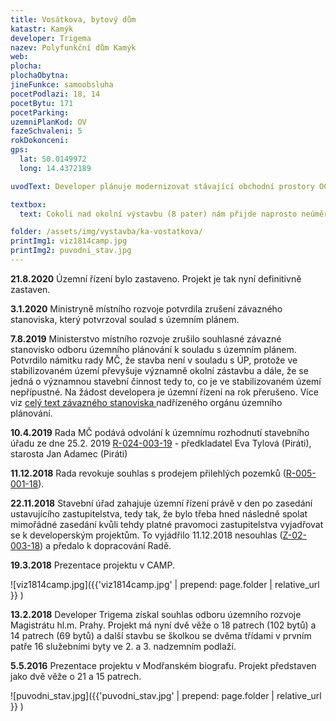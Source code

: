 ```yaml
---
title: Vosátkova, bytový dům
katastr: Kamýk
developer: Trigema
nazev: Polyfunkční dům Kamýk
web:
plocha:
plochaObytna:
jineFunkce: samoobsluha
pocetPodlazi: 18, 14
pocetBytu: 171
pocetParking:
uzemniPlanKod: OV
fazeSchvaleni: 5
rokDokonceni:
gps:
  lat: 50.0149972
  long: 14.4372189

uvodText: Developer plánuje modernizovat stávající obchodní prostory OC Kamýk se samoobsluhou Billa a přistavit na ně vysoké věže s byty

textbox:
  text: Cokoli nad okolní výstavbu (8 pater) nám přijde naprosto neúměrné. Nový Metropolitní plán na tomto území také počítá s maximálně 8 patry.

folder: /assets/img/vystavba/ka-vostatkova/
printImg1: viz1814camp.jpg
printImg2: puvodni_stav.jpg
---
```


**21.8.2020** Územní řízení bylo zastaveno. Projekt je tak nyní definitivně zastaven.

**3.1.2020** Ministryně místního rozvoje potvrdila zrušení závazného stanoviska, který potvrzoval soulad s územním plánem.

**7.8.2019** Ministerstvo místního rozvoje zrušilo souhlasné závazné stanovisko odboru územního plánování k souladu s územním plánem. Potvrdilo námitku rady MČ, že stavba není v souladu s ÚP, protože ve stabilizovaném území převyšuje významně okolní zástavbu a dále, že se jedná o významnou stavební činnost tedy to, co je ve stabilizovaném území nepřípustné. Na žádost developera je územní řízení na rok přerušeno. 
Více viz [celý text závazného stanoviska ](http://www.individualniplanovani.cz/wp-content/uploads/2017/09/29684_2019_81_2_ZS_Bytový_dům_Kamýk_signed.pdf) nadřízeného orgánu územního plánování.

**10.4.2019** Rada MČ podává odvolání k územnímu rozhodnutí stavebního úřadu ze dne 25.2. 2019 
[R-024-003-19](https://www.praha12.cz/assets/File.ashx?id_org=80112&id_dokumenty=68733) - předkladatel Eva Tylová (Piráti), starosta Jan Adamec (Piráti)

**11.12.2018** Rada revokuje souhlas s prodejem přilehlých pozemků ([R-005-001-18](https://www.praha12.cz/assets/File.ashx?id_org=80112&id_dokumenty=66236)).

**22.11.2018** Stavební úřad zahajuje územní řízení právě v den po zasedání ustavujícího zastupitelstva, tedy tak, že bylo třeba hned následně spolat mimořádné zasedání kvůli tehdy platné pravomoci zastupitelstva vyjadřovat se k developerským projektům. To vyjádřilo 11.12.2018 nesouhlas ([Z-02-003-18](https://www.praha12.cz/assets/File.ashx?id_org=80112&id_dokumenty=66383)) a předalo k dopracování Radě.

**19.3.2018** Prezentace projektu v CAMP.

![viz1814camp.jpg]({{'viz1814camp.jpg' | prepend: page.folder | relative_url }} )

**13.2.2018** Developer Trigema získal souhlas odboru územního rozvoje Magistrátu hl.m. Prahy. Projekt má nyní dvě věže o 18 patrech (102 bytů) a 14 patrech (69 bytů) a další stavbu se školkou se dvěma třídami v prvním patře 16 služebními byty ve 2. a 3. nadzemním podlaží.

**5.5.2016** Prezentace projektu v Modřanském biografu. Projekt představen jako dvě věže o 21 a 15 patrech.

![puvodni_stav.jpg]({{'puvodni_stav.jpg' | prepend: page.folder | relative_url }} )
